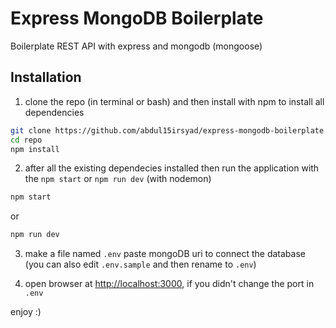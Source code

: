 # Express MongoDB Boilerplate
Boilerplate REST API with express and mongodb (mongoose)

## Installation
1. clone the repo (in terminal or bash) and then install with npm to install all dependencies

```bash
git clone https://github.com/abdul15irsyad/express-mongodb-boilerplate.git repo
cd repo
npm install
```

2. after all the existing dependecies installed then run the application with the `npm start` or `npm run dev` (with nodemon)

```bash
npm start
```
or
```bash
npm run dev
```

3. make a file named `.env` paste mongoDB uri to connect the database (you can also edit `.env.sample` and then rename to `.env`)

4. open browser at [http://localhost:3000](http://localhost:3000), if you didn't change the port in `.env`

enjoy :)